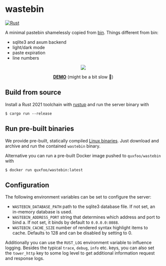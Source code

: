 # wastebin

[![Rust](https://github.com/matze/wastebin/actions/workflows/rust.yml/badge.svg)](https://github.com/matze/wastebin/actions/workflows/rust.yml)

A minimal pastebin shamelessly copied from
[bin](https://github.com/WantGuns/bin). Things different from bin:

* sqlite3 and axum backend
* light/dark mode
* paste expiration
* line numbers

<p align="center"><img src="https://raw.githubusercontent.com/matze/wastebin/master/assets/screenshot.webp"></p>

<p align="center"><strong><a href="https://wastebin-pkue.onrender.com">DEMO</a></strong> (might be a bit slow 🐌)</p>


## Build from source

Install a Rust 2021 toolchain with [rustup](https://rustup.rs) and run the
server binary with

    $ cargo run --release


## Run pre-built binaries

We provide pre-built, statically compiled [Linux
binaries](https://github.com/matze/wastebin/releases). Just download and archive
and run the contained `wastebin` binary.

Alternative you can run a pre-built Docker image pushed to `quxfoo/wastebin`
with

    $ docker run quxfoo/wastebin:latest


## Configuration

The following environment variables can be set to configure the server:

* `WASTEBIN_DATABASE_PATH` path to the sqlite3 database file. If not set, an
  in-memory database is used.
* `WASTEBIN_ADDRESS_PORT` string that determines which address and port to bind
  a. If not set, it binds by default to `0.0.0.0:8088`.
* `WASTEBIN_CACHE_SIZE` number of rendered syntax highlight items to cache.
  Defaults to 128 and can be disabled by setting to 0.

Additionally you can use the `RUST_LOG` environment variable to influence
logging. Besides the typical `trace`, `debug`, `info` etc. keys, you can also
set the `tower_http` key to some log level to get additional information request
and response logs.
